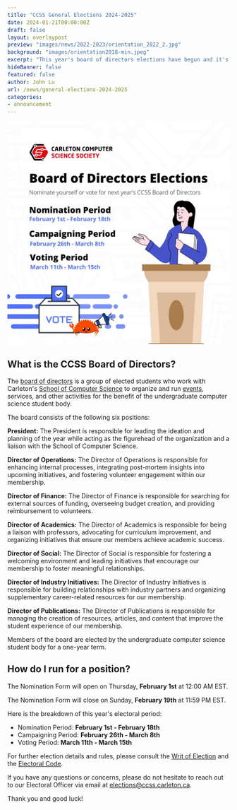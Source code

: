 ```yaml
---
title: "CCSS General Elections 2024-2025"
date: 2024-01-21T00:00:00Z
draft: false
layout: overlaypost
preview: "images/news/2022-2023/orientation_2022_2.jpg"
background: "images/orientation2018-min.jpeg"
excerpt: "This year's board of directors elections have begun and it's time to nominate and elect the CCSS team for the 2024-2025 academic year!"
hideBanner: false
featured: false
author: John Lu
url: /news/general-elections-2024-2025
categories:
- announcement
---
```


![elections](/images/news/2023-2024/general_elections.jpg)

## What is the CCSS Board of Directors?

The [board of directors](/about/team) is a group of elected students who work with Carleton's [School of Computer Science](https://carleton.ca/scs/) to organize and run [events](/events), services, and other activities for the benefit of the undergraduate computer science student body. 

The board consists of the following six positions: 

**President:** The President is responsible for leading the ideation and planning of the year while acting as the figurehead of the organization and a liaison with the School of Computer Science.

**Director of Operations:** The Director of Operations is responsible for enhancing internal processes, integrating post-mortem insights into upcoming initiatives, and fostering volunteer engagement within our membership.

**Director of Finance:** The Director of Finance is responsible for searching for external sources of funding, overseeing budget creation, and providing reimbursement to volunteers.

**Director of Academics:** The Director of Academics is responsible for being a liaison with professors, advocating for curriculum improvement, and organizing initiatives that ensure our members achieve academic success.

**Director of Social:** The Director of Social is responsible for fostering a welcoming environment and leading initiatives that encourage our membership to foster meaningful relationships.

**Director of Industry Initiatives:** The Director of Industry Initiatives is responsible for building relationships with industry partners and organizing supplementary career-related resources for our membership.

**Director of Publications:** The Director of Publications is responsible for managing the creation of resources, articles, and content that improve the student experience of our membership.



Members of the board are elected by the undergraduate computer science student body for a one-year term.

## How do I run for a position?

The Nomination Form will open on Thursday, **February 1st** at 12:00 AM EST.

The Nomination Form will close on Sunday, **February 19th** at 11:59 PM EST.

Here is the breakdown of this year's electoral period: 

- Nomination Period: **February 1st - February 18th**
- Campaigning Period: **February 26th - March 8th**
- Voting Period: **March 11th - March 15th**

For further election details and rules, please consult the [Writ of Election](https://docs.google.com/document/d/1CqmT4aQT8svpdDYvSTdL8y4oMsU8fdulJby4wq-_F5s/edit?usp=sharing) and the [Electoral Code](https://docs.google.com/document/d/1v66nTxoRgAYNnXLr3ZIAhjkyiHMRGUoK3rH9rmLL478/edit?usp=sharing).

If you have any questions or concerns, please do not hesitate to reach out to our Electoral Officer via email at elections@ccss.carleton.ca.

Thank you and good luck!
